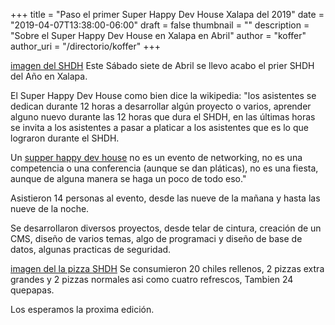 +++
title = "Paso el primer Super Happy Dev House Xalapa del 2019"
date = "2019-04-07T13:38:00-06:00"
draft = false
thumbnail = ""
description = "Sobre el Super Happy Dev House en Xalapa en Abril"
author = "koffer"
author_uri = "/directorio/koffer"
+++

[imagen del SHDH](participantes.jpg)
Este Sábado siete de Abril se llevo acabo el prier SHDH del Año en Xalapa.

El Super Happy Dev House como bien dice la wikipedia:  "los asistentes se dedican durante 12 horas a desarrollar algún proyecto o varios, aprender alguno nuevo durante las 12 horas que dura el SHDH, en las últimas horas se invita a los asistentes a pasar a platicar a los asistentes que es lo que lograron durante el SHDH.

Un [supper happy dev house](https://es.wikipedia.org/wiki/SuperHappyDevHouse) no es un evento de networking, no es una competencia o una conferencia (aunque se dan pláticas), no es una fiesta, aunque de alguna manera se haga un poco de todo eso."

Asistieron 14 personas al evento, desde las nueve de la mañana y hasta las nueve de la noche. 

Se desarrollaron diversos proyectos, desde telar de cintura, creación de un CMS, diseño de varios temas, algo de programaci y diseño de base de datos, algunas practicas de seguridad.

[imagen del la pizza SHDH](pizza.jpg)
Se consumieron 20 chiles rellenos, 2 pizzas extra grandes y 2 pizzas normales asi como cuatro refrescos, Tambien 24 quepapas.

Los esperamos la proxima edición.


